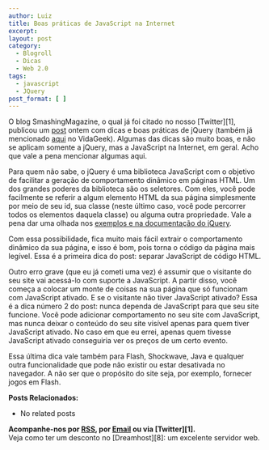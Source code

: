 ```yaml
---
author: Luiz
title: Boas práticas de JavaScript na Internet
excerpt:
layout: post
category:
  - Blogroll
  - Dicas
  - Web 2.0
tags:
  - javascript
  - JQuery
post_format: [ ]
---
```

O blog SmashingMagazine, o qual já foi citado no nosso [Twitter][1], publicou um [post][2] ontem com dicas e boas práticas de jQuery (também já mencionado [aqui][3] no VidaGeek). Algumas das dicas são muito boas, e não se aplicam somente a jQuery, mas a JavaScript na Internet, em geral. Acho que vale a pena mencionar algumas aqui.



Para quem não sabe, o jQuery é uma biblioteca JavaScript com o objetivo de facilitar a geração de comportamento dinâmico em páginas HTML. Um dos grandes poderes da biblioteca são os seletores. Com eles, você pode facilmente se referir a algum elemento HTML da sua página simplesmente por meio de seu id, sua classe (neste último caso, você pode percorrer todos os elementos daquela classe) ou alguma outra propriedade. Vale a pena dar uma olhada nos [exemplos e na documentação do jQuery][4].

Com essa possibilidade, fica muito mais fácil extrair o comportamento dinâmico da sua página, e isso é bom, pois torna o código da página mais legível. Essa é a primeira dica do post: separar JavaScript de código HTML.

Outro erro grave (que eu já cometi uma vez) é assumir que o visitante do seu site vai acessá-lo com suporte a JavaScript. A partir disso, você começa a colocar um monte de coisas na sua página que só funcionam com JavaScript ativado. E se o visitante não tiver JavaScript ativado? Essa é a dica número 2 do post: nunca dependa de JavaScript para que seu site funcione. Você pode adicionar comportamento no seu site com JavaScript, mas nunca deixar o conteúdo do seu site visível apenas para quem tiver JavaScript ativado. No caso em que eu errei, apenas quem tivesse JavaScript ativado conseguiria ver os preços de um certo evento.

Essa última dica vale também para Flash, Shockwave, Java e qualquer outra funcionalidade que pode não existir ou estar desativada no navegador. A não ser que o propósito do site seja, por exemplo, fornecer jogos em Flash.

**Posts Relacionados:** 
*   No related posts









**Acompanhe-nos por [ RSS][6], por [Email][7] ou via [Twitter][1].**  
Veja como ter um desconto no [Dreamhost][8]: um excelente servidor web.


 [2]: http://www.smashingmagazine.com/2008/09/16/jquery-examples-and-best-practices/
 [3]: http://vidageek.net/2007/11/28/jquery-plugin/
 [4]: http://docs.jquery.com/Main_Page
 [5]: https://twitter.com/share
 [6]: http://feeds.feedburner.com/VidaGeek
 [7]: http://feedburner.google.com/fb/a/mailverify?uri=VidaGeek&loc=pt_BR

